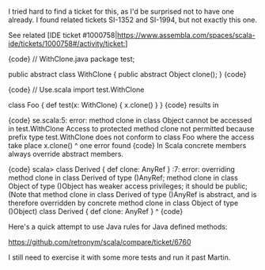 I tried hard to find a ticket for this, as I'd be surprised not to have one already. I found related tickets SI-1352 and SI-1994, but not exactly this one.

See related [IDE ticket #1000758|https://www.assembla.com/spaces/scala-ide/tickets/1000758#/activity/ticket:]

{code}
// WithClone.java
package test;

public abstract class WithClone {
  public abstract Object clone();
}
{code}

{code}
// Use.scala
import test.WithClone

class Foo {
 def test(x: WithClone) {
   x.clone() 
 }
}
{code}
results in

{code}
se.scala:5: error: method clone in class Object cannot be accessed in test.WithClone
 Access to protected method clone not permitted because
 prefix type test.WithClone does not conform to
 class Foo where the access take place
   x.clone() 
     ^
one error found
{code}
In Scala concrete members always override abstract members.

{code}
scala> class Derived { def clone: AnyRef }
<console>:7: error: overriding method clone in class Derived of type ()AnyRef;
 method clone in class Object of type ()Object has weaker access privileges; it should be public;
 (Note that method clone in class Derived of type ()AnyRef is abstract,
  and is therefore overridden by concrete method clone in class Object of type ()Object)
       class Derived { def clone: AnyRef }
             ^
{code}

Here's a quick attempt to use Java rules for Java defined methods:

https://github.com/retronym/scala/compare/ticket/6760

I still need to exercise it with some more tests and run it past Martin.
